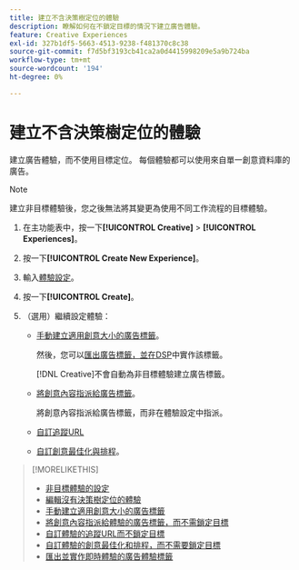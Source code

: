 ```yaml
---
title: 建立不含決策樹定位的體驗
description: 瞭解如何在不鎖定目標的情況下建立廣告體驗。
feature: Creative Experiences
exl-id: 327b1df5-5663-4513-9238-f481370c8c38
source-git-commit: f7d5bf3193cb41ca2a0d4415998209e5a9b724ba
workflow-type: tm+mt
source-wordcount: '194'
ht-degree: 0%

---
```


# 建立不含決策樹定位的體驗

建立廣告體驗，而不使用目標定位。 每個體驗都可以使用來自單一創意資料庫的廣告。

>[!NOTE]
>
> 建立非目標體驗後，您之後無法將其變更為使用不同工作流程的目標體驗。

1. 在主功能表中，按一下&#x200B;**[!UICONTROL Creative]** > **[!UICONTROL Experiences]**。

1. 按一下&#x200B;**[!UICONTROL Create New Experience]**。

1. 輸入[體驗設定](experience-settings-no-targeting.md)。

1. 按一下&#x200B;**[!UICONTROL Create]**。

1. （選用）繼續設定體驗：

   * [手動建立適用創意大小的廣告標籤](experience-tag-create-manually.md)。

     然後，您可以[匯出廣告標籤，並在DSP](/help/creative/experiences/experience-tag-export.md)中實作該標籤。

     [!DNL Creative]不會自動為非目標體驗建立廣告標籤。

   * [將創意內容指派給廣告標籤](experience-tag-assign-creatives.md)。

     將創意內容指派給廣告標籤，而非在體驗設定中指派。

   * [自訂追蹤URL](experience-tracking-urls-no-targeting.md)

   * [自訂創意最佳化與排程](experience-optimization-scheduling-no-targeting.md)。

>[!MORELIKETHIS]
>
>* [非目標體驗的設定](experience-settings-no-targeting.md)
>* [編輯沒有決策樹定位的體驗](experience-edit-no-targeting.md)
>* [手動建立適用創意大小的廣告標籤](/help/creative/experiences/experience-tag-create-manually.md)
>* [將創意內容指派給體驗的廣告標籤，而不需鎖定目標](experience-tag-assign-creatives.md)
>* [自訂體驗的追蹤URL而不鎖定目標](/help/creative/experiences/experience-tracking-urls-no-targeting.md)
>* [自訂體驗的創意最佳化和排程，而不需要鎖定目標](/help/creative/experiences/experience-optimization-scheduling-no-targeting.md)
>* [匯出並實作即時體驗的廣告體驗標籤](/help/creative/experiences/experience-tag-export.md)
